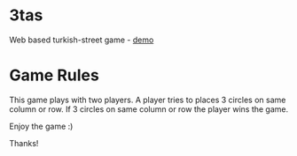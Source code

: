 # 3tas
Web based turkish-street game - [demo](https://maydemirx.github.io/3tas/)

# Game Rules

This game plays with two players. A player tries to places 3 circles on same column or row. If 3 circles on same column or row the player wins the game.

Enjoy the game :)

Thanks!
